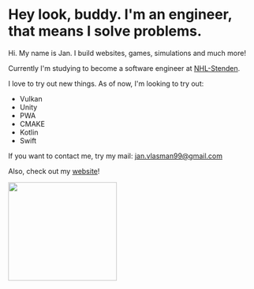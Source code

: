 # Hey look, buddy. I'm an engineer, that means I solve problems.

Hi. My name is Jan. I build websites, games, simulations and much more!

Currently I'm studying to become a software engineer at [NHL-Stenden].

I love to try out new things. As of now, I'm looking to try out:

- Vulkan
- Unity
- PWA
- CMAKE
- Kotlin
- Swift

If you want to contact me, try my mail: jan.vlasman99@gmail.com

Also, check out my [website]!

<img src="https://images-wixmp-ed30a86b8c4ca887773594c2.wixmp.com/f/ece9ecf1-4d5c-4407-b2fc-af1479342fb8/d9u1vwn-e252aa03-df05-46df-b928-2ef6feff2298.png/v1/fill/w_800,h_711,q_80,strp/annoying_dog_by_h_reshii_d9u1vwn-fullview.jpg?token=eyJ0eXAiOiJKV1QiLCJhbGciOiJIUzI1NiJ9.eyJzdWIiOiJ1cm46YXBwOiIsImlzcyI6InVybjphcHA6Iiwib2JqIjpbW3siaGVpZ2h0IjoiPD03MTEiLCJwYXRoIjoiXC9mXC9lY2U5ZWNmMS00ZDVjLTQ0MDctYjJmYy1hZjE0NzkzNDJmYjhcL2Q5dTF2d24tZTI1MmFhMDMtZGYwNS00NmRmLWI5MjgtMmVmNmZlZmYyMjk4LnBuZyIsIndpZHRoIjoiPD04MDAifV1dLCJhdWQiOlsidXJuOnNlcnZpY2U6aW1hZ2Uub3BlcmF0aW9ucyJdfQ.iGzYVAKVy1ULiAc9GfiaYWMDnHu2bdM66Ejhwlxk1cM" width="220" height="200">

[NHL-Stenden]: https://www.nhlstenden.com
[website]: https://annoyingdog99.github.io/
